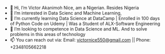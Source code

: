 - 👋 Hi, I’m Victor Akanimoh Nice, am a Nigerian. Resides Nigeria 
- 👀 I’m interested in Data Scienc and Machine Learning, 
- 🌱 I’m currently learning Data Science at DataCamp | Enrolled in 100 days of Python Code on Udemy | Was a Student of ALX-Software Engineering
- 💞️ I’m looking to competence in Data Science and ML. And to solve problems in this areas of technology 
- 📫 You can reach out via: Email: victornice550@gmail.com || Phone: +2348105662218 

<!---
Vickystar550/Vickystar550 is a ✨ special ✨ repository because its `README.md` (this file) appears on your GitHub profile.
You can click the Preview link to take a look at your changes.
--->

